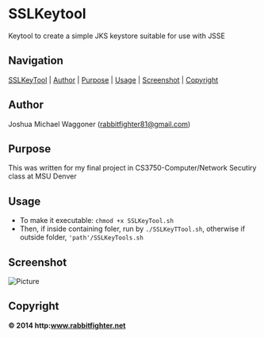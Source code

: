 SSLKeytool
==========
Keytool to create a simple JKS keystore suitable for use with JSSE

Navigation
-----------
[SSLKeyTool](#sslkeytool) |
[Author](#author) |
[Purpose](#purpose) |
[Usage](#usage) | 
[Screenshot](#screenshot) |
[Copyright](#copyright)  

Author
------
Joshua Michael Waggoner (rabbitfighter81@gmail.com)</li>

Purpose
-------
This was written for my final project in CS3750-Computer/Network Secutiry class at MSU Denver

Usage
-----
<ul>
<li>To make it executable: <code>chmod +x SSLKeyTool.sh</code></li>
<li>Then, if inside containing foler, run by <code>./SSLKeyTTool.sh</code>, otherwise if outside folder, <code>'path'/SSLKeyTools.sh</code></li>
</ul>

Screenshot
-----------
![Picture](http://rabbitfighter.net/wp-content/uploads/2014/11/SSLKeyTools.png)

Copyright
---------
<strong> &#169; 2014 http:www.rabbitfighter.net</strong>







